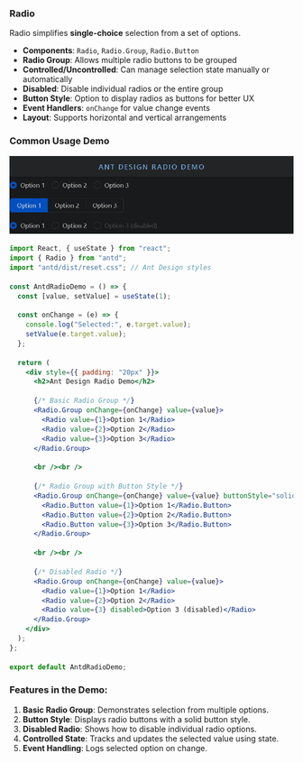 ### Radio

Radio simplifies **single-choice** selection from a set of options.

- **Components**: `Radio`, `Radio.Group`, `Radio.Button`
- **Radio Group**: Allows multiple radio buttons to be grouped
- **Controlled/Uncontrolled**: Can manage selection state manually or automatically
- **Disabled**: Disable individual radios or the entire group
- **Button Style**: Option to display radios as buttons for better UX
- **Event Handlers**: `onChange` for value change events
- **Layout**: Supports horizontal and vertical arrangements

### Common Usage Demo 

![image-20241120151423322](assets\image-20241120151423322.png)

```jsx
import React, { useState } from "react";
import { Radio } from "antd";
import "antd/dist/reset.css"; // Ant Design styles

const AntdRadioDemo = () => {
  const [value, setValue] = useState(1);

  const onChange = (e) => {
    console.log("Selected:", e.target.value);
    setValue(e.target.value);
  };

  return (
    <div style={{ padding: "20px" }}>
      <h2>Ant Design Radio Demo</h2>

      {/* Basic Radio Group */}
      <Radio.Group onChange={onChange} value={value}>
        <Radio value={1}>Option 1</Radio>
        <Radio value={2}>Option 2</Radio>
        <Radio value={3}>Option 3</Radio>
      </Radio.Group>

      <br /><br />

      {/* Radio Group with Button Style */}
      <Radio.Group onChange={onChange} value={value} buttonStyle="solid">
        <Radio.Button value={1}>Option 1</Radio.Button>
        <Radio.Button value={2}>Option 2</Radio.Button>
        <Radio.Button value={3}>Option 3</Radio.Button>
      </Radio.Group>

      <br /><br />

      {/* Disabled Radio */}
      <Radio.Group onChange={onChange} value={value}>
        <Radio value={1}>Option 1</Radio>
        <Radio value={2}>Option 2</Radio>
        <Radio value={3} disabled>Option 3 (disabled)</Radio>
      </Radio.Group>
    </div>
  );
};

export default AntdRadioDemo;
```

### Features in the Demo:
1. **Basic Radio Group**: Demonstrates selection from multiple options.
2. **Button Style**: Displays radio buttons with a solid button style.
3. **Disabled Radio**: Shows how to disable individual radio options.
4. **Controlled State**: Tracks and updates the selected value using state.
5. **Event Handling**: Logs selected option on change.